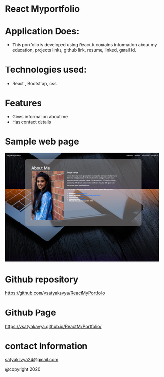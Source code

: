 # React Myportfolio

# Application Does:
* This portfolio is developed using React.It contains information about my education, projects links, github link, resume, linked, gmail id.

# Technologies used:
* React , Bootstrap, css

# Features
* Gives information about me
* Has contact details





# Sample web page
![picture](Asset/kavya.png)


# Github repository
 https://github.com/vsatyakavya/ReactMyPortfolio  

 
 
# Github Page
https://vsatyakavya.github.io/ReactMyPortfolio/


# contact Information
satyakavya24@gmail.com

@copyright 2020
